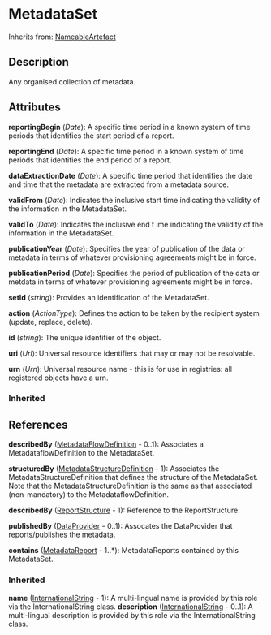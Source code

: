 
# MetadataSet

Inherits from: [NameableArtefact](../Base/NameableArtefact.md)



## Description

Any organised collection of metadata.


## Attributes

**reportingBegin** (*Date*): A specific time period in a known system of time periods that identifies the start period of a report.

**reportingEnd** (*Date*): A specific time period in a known system of time periods that identifies the end period of a report.

**dataExtractionDate** (*Date*): A specific time period that identifies the date and time that the metadata are extracted from a metadata source.

**validFrom** (*Date*): Indicates the inclusive start time indicating the validity of the information in the MetadataSet.

**validTo** (*Date*): Indicates the inclusive end t ime indicating the validity of the information in the MetadataSet.

**publicationYear** (*Date*): Specifies the year of publication of the data or metadata in terms of whatever provisioning agreements might be in force.

**publicationPeriod** (*Date*): Specifies the period of publication of the data or metdata in terms of whatever provisioning agreements might be in force.

**setId** (*string*): Provides an identification of the MetadataSet.

**action** (*ActionType*): Defines the action to be taken by the recipient system (update, replace, delete).

**id** (*string*): The unique identifier of the object.

**uri** (*Url*): Universal resource identifiers that may or may not be resolvable.

**urn** (*Urn*): Universal resource name - this is for use in registries: all registered objects have a urn.

### Inherited



## References

**describedBy** ([MetadataFlowDefinition](MetadataFlowDefinition.md) - 0..1): Associates a MetadataflowDefinition to the MetadataSet.

**structuredBy** ([MetadataStructureDefinition](MetadataStructureDefinition.md) - 1): Associates the MetadataStructureDefinition that defines the structure of the MetadataSet. Note that the MetadataStructureDefinition is the same as that associated (non-mandatory) to the MetadataflowDefinition.

**describedBy** ([ReportStructure](ReportStructure.md) - 1): Reference to the ReportStructure.

**publishedBy** ([DataProvider](../OrganisationSchemes/DataProvider.md) - 0..1): Assocates the DataProvider that reports/publishes the metadata.

**contains** ([MetadataReport](MetadataReport.md) - 1..*): MetadataReports contained by this MetadataSet.

### Inherited

**name** ([InternationalString](../Base/InternationalString.md) - 1): A multi-lingual name is provided by this role via the InternationalString class.
**description** ([InternationalString](../Base/InternationalString.md) - 0..1): A multi-lingual description is provided by this role via the InternationalString class.



